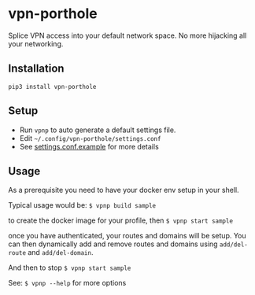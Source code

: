 # vpn-porthole
Splice VPN access into your default network space. No more hijacking all your networking.

## Installation
```
pip3 install vpn-porthole
```

## Setup
* Run `vpnp` to auto generate a default settings file.
* Edit `~/.config/vpn-porthole/settings.conf`
* See [settings.conf.example](/vpnporthole/resources/settings.conf.example) for more details

## Usage
As a prerequisite you need to have your docker env setup in your shell.

Typical usage would be:
```$ vpnp build sample```

to create the docker image for your profile, then
```$ vpnp start sample```

once you have authenticated, your routes and domains will be setup. You can then dynamically add and
remove routes and domains using `add/del-route` and `add/del-domain`.

And then to stop
```$ vpnp start sample```


See:
```$ vpnp --help```
for more options